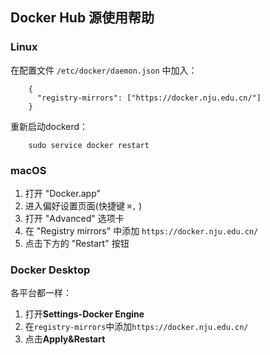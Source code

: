 ## Docker Hub 源使用帮助

### Linux

在配置文件 `/etc/docker/daemon.json` 中加入：
```
    {
      "registry-mirrors": ["https://docker.nju.edu.cn/"]
    }
```
重新启动dockerd：
```
    sudo service docker restart
```
### macOS

1. 打开 \"Docker.app\"
2. 进入偏好设置页面(快捷键 `⌘,` )
3. 打开 \"Advanced\" 选项卡
4. 在 \"Registry mirrors\" 中添加 `https://docker.nju.edu.cn/`
5. 点击下方的 \"Restart\" 按钮

### Docker Desktop

各平台都一样：

1. 打开**Settings-Docker Engine**
2. 在`registry-mirrors`中添加`https://docker.nju.edu.cn/`
3. 点击**Apply&Restart**
